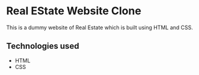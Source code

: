 # Real EState Website Clone
This is a dummy website of Real Estate which is built using HTML and CSS.

## Technologies used
* HTML
* CSS
